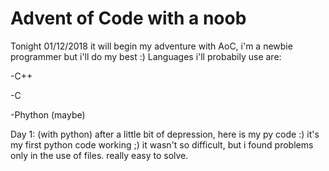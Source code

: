 # Advent of Code with a noob

Tonight 01/12/2018 it will begin my adventure with AoC, i'm a newbie programmer but i'll do my best :)
Languages i'll probabily use are:

-C++

-C

-Phython (maybe)

Day 1: (with python)
after a little bit of depression, here is my py code :) it's my first python code working ;)
it wasn't so difficult, but i found problems only in the use of files. really easy to solve.


